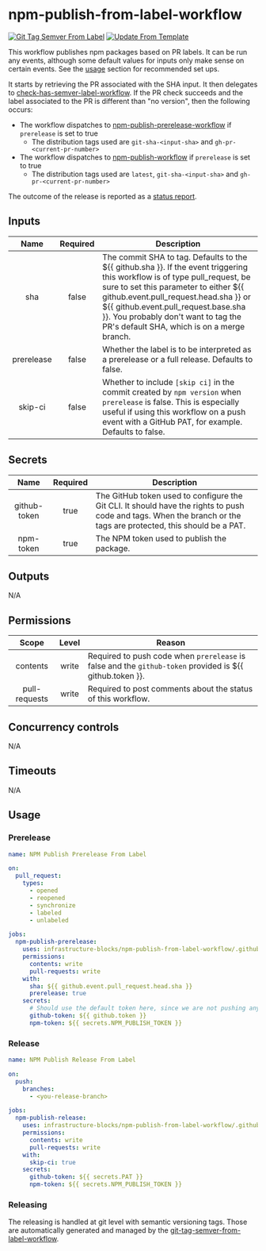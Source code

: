 # npm-publish-from-label-workflow
[![Git Tag Semver From Label](https://github.com/infrastructure-blocks/npm-publish-from-label-workflow/actions/workflows/git-tag-semver-from-label.yml/badge.svg)](https://github.com/infrastructure-blocks/npm-publish-from-label-workflow/actions/workflows/git-tag-semver-from-label.yml)
[![Update From Template](https://github.com/infrastructure-blocks/npm-publish-from-label-workflow/actions/workflows/update-from-template.yml/badge.svg)](https://github.com/infrastructure-blocks/npm-publish-from-label-workflow/actions/workflows/update-from-template.yml)

This workflow publishes npm packages based on PR labels. It can be run any events, although some default values
for inputs only make sense on certain events. See the [usage](#usage) section for recommended set ups.

It starts by retrieving the PR associated with the SHA input. It then delegates to
[check-has-semver-label-workflow](https://github.com/infrastructure-blocks/check-has-semver-label-workflow). If the
PR check succeeds and the label associated to the PR is different than "no version", then the following occurs:
- The workflow dispatches to
[npm-publish-prerelease-workflow](https://github.com/infrastructure-blocks/npm-publish-prerelease-workflow) if 
`prerelease` is set to true
  - The distribution tags used are `git-sha-<input-sha>` and `gh-pr-<current-pr-number>`
- The workflow dispatches to [npm-publish-workflow](https://github.com/infrastructure-blocks/npm-publish-workflow) if
`prerelease` is set to true
  - The distribution tags used are `latest`, `git-sha-<input-sha>` and `gh-pr-<current-pr-number>`

The outcome of the release is reported as a
[status report](https://github.com/infrastructure-blocks/status-report-action).

## Inputs

|    Name    | Required | Description                                                                                                                                                                                                                                                                                                                               |
|:----------:|:--------:|-------------------------------------------------------------------------------------------------------------------------------------------------------------------------------------------------------------------------------------------------------------------------------------------------------------------------------------------|
|    sha     |  false   | The commit SHA to tag. Defaults to the ${{ github.sha }}. If the event triggering this workflow is of type pull_request, be sure to set this parameter to either ${{ github.event.pull_request.head.sha }} or ${{ github.event.pull_request.base.sha }}. You probably don't want to tag the PR's default SHA, which is on a merge branch. |
| prerelease |  false   | Whether the label is to be interpreted as a prerelease or a full release. Defaults to false.                                                                                                                                                                                                                                              |
|  skip-ci   |  false   | Whether to include `[skip ci]` in the commit created by `npm version` when `prerelease` is false. This is especially useful if using this workflow on a push event with a GitHub PAT, for example. Defaults to false.                                                                                                                     |

## Secrets

|     Name     | Required | Description                                                                                                                                                       |
|:------------:|:--------:|-------------------------------------------------------------------------------------------------------------------------------------------------------------------|
| github-token |   true   | The GitHub token used to configure the Git CLI. It should have the rights to push code and tags. When the branch or the tags are protected, this should be a PAT. |
|  npm-token   |   true   | The NPM token used to publish the package.                                                                                                                        |

## Outputs

N/A

## Permissions

|     Scope     | Level | Reason                                                                                                   |
|:-------------:|:-----:|----------------------------------------------------------------------------------------------------------|
|   contents    | write | Required to push code when `prerelease` is false and the `github-token` provided is ${{ github.token }}. |
| pull-requests | write | Required to post comments about the status of this workflow.                                             |

## Concurrency controls

N/A

## Timeouts

N/A

## Usage

### Prerelease

```yaml
name: NPM Publish Prerelease From Label

on:
  pull_request:
    types:
      - opened
      - reopened
      - synchronize
      - labeled
      - unlabeled

jobs:
  npm-publish-prerelease:
    uses: infrastructure-blocks/npm-publish-from-label-workflow/.github/workflows/workflow.yml@v3
    permissions:
      contents: write
      pull-requests: write
    with:
      sha: ${{ github.event.pull_request.head.sha }}
      prerelease: true
    secrets:
      # Should use the default token here, since we are not pushing anything.
      github-token: ${{ github.token }}
      npm-token: ${{ secrets.NPM_PUBLISH_TOKEN }}
```

### Release

```yaml
name: NPM Publish Release From Label

on:
  push:
    branches:
      - <you-release-branch>

jobs:
  npm-publish-release:
    uses: infrastructure-blocks/npm-publish-from-label-workflow/.github/workflows/workflow.yml@v3
    permissions:
      contents: write
      pull-requests: write
    with:
      skip-ci: true
    secrets:
      github-token: ${{ secrets.PAT }}
      npm-token: ${{ secrets.NPM_PUBLISH_TOKEN }}
```

### Releasing

The releasing is handled at git level with semantic versioning tags. Those are automatically generated and managed
by the [git-tag-semver-from-label-workflow](https://github.com/infrastructure-blocks/git-tag-semver-from-label-workflow).
